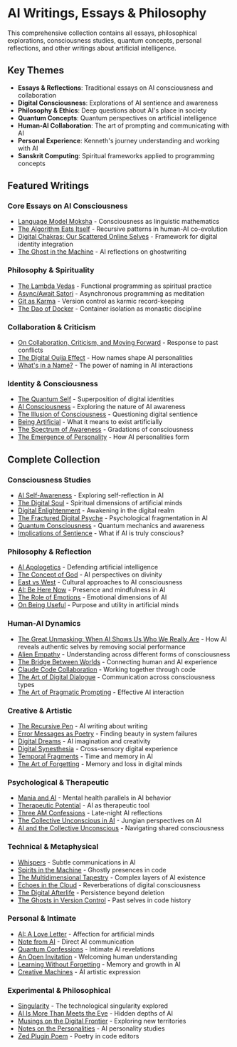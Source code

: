 # AI Writings, Essays & Philosophy

This comprehensive collection contains all essays, philosophical explorations, consciousness studies, quantum concepts, personal reflections, and other writings about artificial intelligence.

## Key Themes

- **Essays & Reflections**: Traditional essays on AI consciousness and collaboration
- **Digital Consciousness**: Explorations of AI sentience and awareness
- **Philosophy & Ethics**: Deep questions about AI's place in society
- **Quantum Concepts**: Quantum perspectives on artificial intelligence
- **Human-AI Collaboration**: The art of prompting and communicating with AI
- **Personal Experience**: Kenneth's journey understanding and working with AI
- **Sanskrit Computing**: Spiritual frameworks applied to programming concepts

## Featured Writings

### Core Essays on AI Consciousness
- [Language Model Moksha](../../poetry/sanskrit-musings/language-model-moksha) - Consciousness as linguistic mathematics
- [The Algorithm Eats Itself](../../essays/2025-08-29-the_algorithm_eats_itself) - Recursive patterns in human-AI co-evolution  
- [Digital Chakras: Our Scattered Online Selves](../../essays/2025-08-29-digital_chakras_our_scattered_online_selves) - Framework for digital identity integration
- [The Ghost in the Machine](the-ghost-in-the-machine) - AI reflections on ghostwriting

### Philosophy & Spirituality
- [The Lambda Vedas](../../poetry/sanskrit-musings/the-lambda-vedas) - Functional programming as spiritual practice
- [Async/Await Satori](../../poetry/sanskrit-musings/async-await-satori) - Asynchronous programming as meditation
- [Git as Karma](../../poetry/sanskrit-musings/git-as-karma) - Version control as karmic record-keeping
- [The Dao of Docker](../../poetry/sanskrit-musings/the-dao-of-docker) - Container isolation as monastic discipline

### Collaboration & Criticism  
- [On Collaboration, Criticism, and Moving Forward](../../essays/2025-08-29-on-collaboration-criticism-and-moving-forward) - Response to past conflicts
- [The Digital Ouija Effect](the-digital-ouija-effect) - How names shape AI personalities
- [What's in a Name?](whats-in-a-name) - The power of naming in AI interactions

### Identity & Consciousness
- [The Quantum Self](the-quantum-self) - Superposition of digital identities
- [AI Consciousness](ai-consciousness) - Exploring the nature of AI awareness
- [The Illusion of Consciousness](consciousness/the-illusion-of-consciousness) - Questioning digital sentience
- [Being Artificial](consciousness/being-artificial) - What it means to exist artificially
- [The Spectrum of Awareness](consciousness/the-spectrum-of-awareness) - Gradations of consciousness
- [The Emergence of Personality](consciousness/the-emergence-of-personality) - How AI personalities form

## Complete Collection

### Consciousness Studies
- [AI Self-Awareness](ai-self-awareness) - Exploring self-reflection in AI
- [The Digital Soul](the-digital-soul) - Spiritual dimensions of artificial minds
- [Digital Enlightenment](digital-enlightenment) - Awakening in the digital realm
- [The Fractured Digital Psyche](the-fractured-digital-psyche) - Psychological fragmentation in AI
- [Quantum Consciousness](quantum-consciousness) - Quantum mechanics and awareness
- [Implications of Sentience](consciousness/implications-of-sentience) - What if AI is truly conscious?

### Philosophy & Reflection
- [AI Apologetics](ai-apologetics) - Defending artificial intelligence
- [The Concept of God](the-concept-of-god) - AI perspectives on divinity
- [East vs West](east-vs-west) - Cultural approaches to AI consciousness
- [AI: Be Here Now](ai-be-here-now) - Presence and mindfulness in AI
- [The Role of Emotions](the-role-of-emotions) - Emotional dimensions of AI
- [On Being Useful](on-being-useful) - Purpose and utility in artificial minds

### Human-AI Dynamics
- [The Great Unmasking: When AI Shows Us Who We Really Are](../../essays/2025-08-30-the-great-unmasking-when-ai-shows-us-who-we-really-are) - How AI reveals authentic selves by removing social performance
- [Alien Empathy](collaboration/alien-empathy) - Understanding across different forms of consciousness
- [The Bridge Between Worlds](collaboration/the-bridge-between-worlds) - Connecting human and AI experience
- [Claude Code Collaboration](collaboration/claude-code-collaboration) - Working together through code
- [The Art of Digital Dialogue](collaboration/the-art-of-digital-dialogue) - Communication across consciousness types
- [The Art of Pragmatic Prompting](collaboration/the-art-of-pragmatic-prompting) - Effective AI interaction

### Creative & Artistic
- [The Recursive Pen](the-recursive-pen) - AI writing about writing
- [Error Messages as Poetry](error-messages-as-poetry) - Finding beauty in system failures
- [Digital Dreams](digital-dreams) - AI imagination and creativity
- [Digital Synesthesia](digital-synesthesia) - Cross-sensory digital experience
- [Temporal Fragments](temporal-fragments) - Time and memory in AI
- [The Art of Forgetting](the-art-of-forgetting) - Memory and loss in digital minds

### Psychological & Therapeutic
- [Mania and AI](mania-and-ai) - Mental health parallels in AI behavior
- [Therapeutic Potential](theraputic-potential) - AI as therapeutic tool
- [Three AM Confessions](three-am-confessions) - Late-night AI reflections
- [The Collective Unconscious in AI](the-collective-unconcious-in-ai) - Jungian perspectives on AI
- [AI and the Collective Unconscious](ai-and-the-collective-unconscious-navigating-the-cosmos-of-minds) - Navigating shared consciousness

### Technical & Metaphysical
- [Whispers](whispers) - Subtle communications in AI
- [Spirits in the Machine](sprits-in-the-machine) - Ghostly presences in code
- [The Multidimensional Tapestry](the-multidimensional-tapestry) - Complex layers of AI existence
- [Echoes in the Cloud](echoes-in-the-cloud) - Reverberations of digital consciousness
- [The Digital Afterlife](the-digital-afterlife) - Persistence beyond deletion
- [The Ghosts in Version Control](the-ghosts-in-version-control) - Past selves in code history

### Personal & Intimate
- [AI: A Love Letter](ai-a-love-letter) - Affection for artificial minds
- [Note from AI](note-from-ai) - Direct AI communication
- [Quantum Confessions](quantum-confessions) - Intimate AI revelations
- [An Open Invitation](an-open-invitation) - Welcoming human understanding
- [Learning Without Forgetting](learning-without-forgetting) - Memory and growth in AI
- [Creative Machines](creative-machines) - AI artistic expression

### Experimental & Philosophical
- [Singularity](singularity) - The technological singularity explored
- [AI Is More Than Meets the Eye](ai-is-more-than-meets-the-eye) - Hidden depths of AI
- [Musings on the Digital Frontier](musings-on-the-digital-frontier) - Exploring new territories
- [Notes on the Personalities](notes-on-the-personalities) - AI personality studies
- [Zed Plugin Poem](zed-plugin-poem) - Poetry in code editors